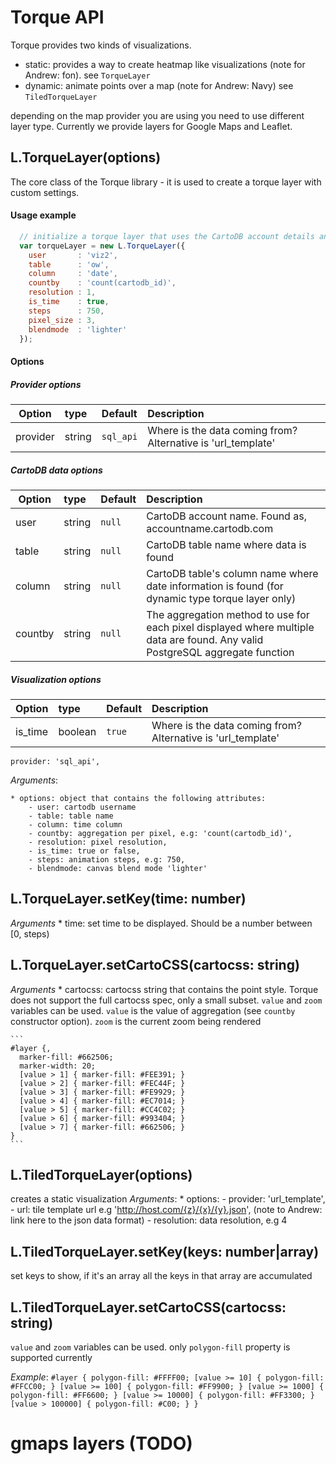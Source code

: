 
# Torque API

Torque provides two kinds of visualizations. 

  - static: provides a way to create heatmap like visualizations (note for Andrew: fon). see ``TorqueLayer``
  - dynamic: animate points over a map (note for Andrew: Navy) see ``TiledTorqueLayer``


depending on the map provider you are using you need to use different layer type. Currently we provide layers for Google Maps and Leaflet.

## L.TorqueLayer(options)

The core class of the Torque library - it is used to create a torque layer with custom settings.

#### Usage example

```js
  // initialize a torque layer that uses the CartoDB account details and SQL API to pull in data
  var torqueLayer = new L.TorqueLayer({
    user       : 'viz2',
    table      : 'ow',
    column     : 'date',
    countby    : 'count(cartodb_id)',
    resolution : 1,
    is_time    : true,
    steps      : 750,
    pixel_size : 3,
    blendmode  : 'lighter'
  });
```

#### Options

##### Provider options
| Option    | type      | Default   | Description                            |
|-----------|:----------|:----------|:---------------------------------------|
| provider  | string    | ```sql_api```   | Where is the data coming from? Alternative is 'url_template'|

##### CartoDB data options
| Option    | type      | Default   | Description                            |
|-----------|:----------|:----------|:---------------------------------------|
| user      | string    | ```null```      | CartoDB account name. Found as, accountname.cartodb.com|
| table     | string    | ```null```      | CartoDB table name where data is found |
| column    | string    | ```null```      | CartoDB table's column name where date information is found (for dynamic type torque layer only)|
| countby   | string    | ```null```      | The aggregation method to use for each pixel displayed where multiple data are found. Any valid PostgreSQL aggregate function |

##### Visualization options
| Option    | type      | Default   | Description                            |
|-----------|:----------|:----------|:---------------------------------------|
| is_time  | boolean    | ```true```   | Where is the data coming from? Alternative is 'url_template'|


    provider: 'sql_api',

_Arguments_:

    * options: object that contains the following attributes:
        - user: cartodb username
        - table: table name
        - column: time column
        - countby: aggregation per pixel, e.g: 'count(cartodb_id)',
        - resolution: pixel resolution,
        - is_time: true or false,
        - steps: animation steps, e.g: 750,
        - blendmode: canvas blend mode 'lighter'

## L.TorqueLayer.setKey(time: number)

_Arguments_
    * time: set time to be displayed. Should be a number between [0, steps)
## L.TorqueLayer.setCartoCSS(cartocss: string)
_Arguments_
    * cartocss: cartocss string that contains the point style. Torque does not support the full cartocss spec, only a small subset. 
    ``value`` and ``zoom`` variables can be used. ``value`` is the value of aggregation (see ``countby`` constructor option). ``zoom`` is the current zoom being rendered

    ```
    #layer {,
      marker-fill: #662506;
      marker-width: 20;
      [value > 1] { marker-fill: #FEE391; }
      [value > 2] { marker-fill: #FEC44F; }
      [value > 3] { marker-fill: #FE9929; }
      [value > 4] { marker-fill: #EC7014; }
      [value > 5] { marker-fill: #CC4C02; }
      [value > 6] { marker-fill: #993404; }
      [value > 7] { marker-fill: #662506; }
    }
    ```


## L.TiledTorqueLayer(options)
creates a static visualization
_Arguments_:
    * options:
        - provider: 'url_template',
        - url: tile template url e.g 'http://host.com/{z}/{x}/{y}.json', (note to Andrew: link here to the json data format)
        - resolution: data resolution, e.g 4


## L.TiledTorqueLayer.setKey(keys: number|array)
set keys to show, if it's an array all the keys in that array are accumulated

## L.TiledTorqueLayer.setCartoCSS(cartocss: string)

``value`` and ``zoom`` variables can be used. only ``polygon-fill`` property is supported currently

_Example_:
    ```
    #layer {
      polygon-fill: #FFFF00;
      [value >= 10] { polygon-fill: #FFCC00; }
      [value >= 100] { polygon-fill: #FF9900; }
      [value >= 1000] { polygon-fill: #FF6600; }
      [value >= 10000] { polygon-fill: #FF3300; }
      [value > 100000] { polygon-fill: #C00; }
    }
    ```


# gmaps layers (TODO)

